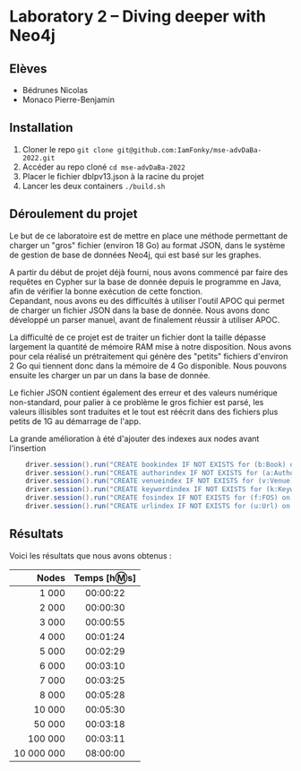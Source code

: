 # Laboratory 2 – Diving deeper with Neo4j

## Elèves

- Bédrunes Nicolas
- Monaco Pierre-Benjamin

## Installation
1. Cloner le repo `git clone git@github.com:IamFonky/mse-advDaBa-2022.git`
2. Accéder au repo cloné `cd mse-advDaBa-2022`
3. Placer le fichier dblpv13.json à la racine du projet
4. Lancer les deux containers `./build.sh`

## Déroulement du projet

Le but de ce laboratoire est de mettre en place une méthode permettant de charger un "gros" fichier (environ 18 Go) au format JSON, dans le système de gestion de base de données Neo4j, qui est basé sur les graphes.  

A partir du début de projet déjà fourni, nous avons commencé par faire des requêtes en Cypher sur la base de donnée depuis le programme en Java, afin de vérifier la bonne exécution de cette fonction.  
Cepandant, nous avons eu des difficultés à utiliser l'outil APOC qui permet de charger un fichier JSON dans la base de donnée. Nous avons donc développé un parser manuel, avant de finalement réussir à utiliser APOC.

La difficulté de ce projet est de traiter un fichier dont la taille dépasse largement la quantité de mémoire RAM mise à notre disposition. Nous avons pour cela réalisé un prétraitement qui génère des "petits" fichiers d'environ 2 Go qui tiennent donc dans la mémoire de 4 Go disponible. Nous pouvons ensuite les charger un par un dans la base de donnée.

Le fichier JSON contient également des erreur et des valeurs numérique non-standard, pour palier à ce problème le gros fichier est parsé, les valeurs illisibles sont traduites et le tout est réécrit dans des fichiers plus petits de 1G au démarrage de l'app.

La grande amélioration à été d'ajouter des indexes aux nodes avant l'insertion

``` java
    driver.session().run("CREATE bookindex IF NOT EXISTS for (b:Book) on (b.id)");
    driver.session().run("CREATE authorindex IF NOT EXISTS for (a:Author) on (a.id)");
    driver.session().run("CREATE venueindex IF NOT EXISTS for (v:Venue) on (v.id)");
    driver.session().run("CREATE keywordindex IF NOT EXISTS for (k:Keyword) on (k.value)");
    driver.session().run("CREATE fosindex IF NOT EXISTS for (f:FOS) on (f.value)");
    driver.session().run("CREATE urlindex IF NOT EXISTS for (u:Url) on (u.value)");
```

## Résultats

Voici les résultats que nous avons obtenus :

| Nodes           | Temps [h:m:s] |
|----------------:|:-------------:|
| 1 000           |  00:00:22     |
| 2 000           |  00:00:30     |
| 3 000           |  00:00:55     |
| 4 000           |  00:01:24     |
| 5 000           |  00:02:29     |
| 6 000           |  00:03:10     |
| 7 000           |  00:03:25     |
| 8 000           |  00:05:28     |
| 10 000          |  00:05:30     |
| 50 000          |  00:03:18     |
| 100 000         |  00:03:11     |
| 10 000 000      |  08:00:00     |


